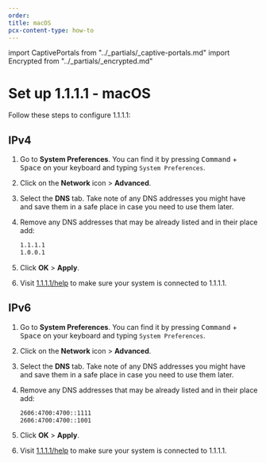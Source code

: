 ```yaml
---
order:
title: macOS
pcx-content-type: how-to
---
```


import CaptivePortals from "../\_partials/\_captive-portals.md"
import Encrypted from "../\_partials/\_encrypted.md"

# Set up 1.1.1.1 - macOS

Follow these steps to configure 1.1.1.1:

## IPv4

1.  Go to **System Preferences**. You can find it by pressing <kbd>Command</kbd> + <kbd>Space</kbd> on your keyboard and typing `System Preferences`.

2.  Click on the **Network** icon > **Advanced**.

3.  Select the **DNS** tab. Take note of any DNS addresses you might have and save them in a safe place in case you need to use them later.

4.  Remove any DNS addresses that may be already listed and in their place add:

    ```txt
    1.1.1.1
    1.0.0.1
    ```

5.  Click **OK** > **Apply**.

6.  Visit [1.1.1.1/help](https://1.1.1.1/help) to make sure your system is connected to 1.1.1.1.

## IPv6

1.  Go to **System Preferences**. You can find it by pressing <kbd>Command</kbd> + <kbd>Space</kbd> on your keyboard and typing `System Preferences`.

2.  Click on the **Network** icon > **Advanced**.

3.  Select the **DNS** tab. Take note of any DNS addresses you might have and save them in a safe place in case you need to use them later.

4.  Remove any DNS addresses that may be already listed and in their place add:

    ```txt
    2606:4700:4700::1111
    2606:4700:4700::1001
    ```

5.  Click **OK** > **Apply**.

6.  Visit [1.1.1.1/help](https://1.1.1.1/help) to make sure your system is connected to 1.1.1.1.

<CaptivePortals/>

<Encrypted/>
